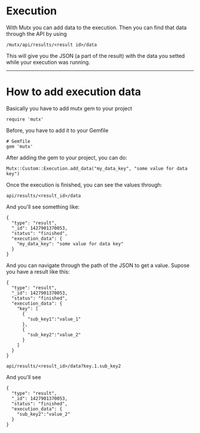 Execution
============================


With Mutx you can add data to the execution. Then you can find that data through the API by using

    /mutx/api/results/<result id>/data

This will give you the JSON (a part of the result) with the data you setted while your execution was running.

---------------------------------------

How to add execution data
============================

Basically you have to add mutx gem to your project

    require 'mutx'

Before, you have to add it to your Gemfile

    # Gemfile
    gem 'mutx'


After adding the gem to your project, you can do:

    Mutx::Custom::Execution.add_data("my_data_key", "some value for data key")

Once the execution is finished, you can see the values through:

    api/results/<result_id>/data

And you'll see something like:

    {
      "type": "result",
      "_id": 1427901370053,
      "status": "finished",
      "execution_data": {
        "my_data_key": "some value for data key"
      }
    }

And you can navigate through the path of the JSON to get a value. Supose you have a result like this:

    {
      "type": "result",
      "_id": 1427901370053,
      "status": "finished",
      "execution_data": {
        "key": [
          {
            "sub_key1":"value_1"
          },
          {
            "sub_key2":"value_2"
          }
        ]
      }
    }

    api/results/<result_id>/data?key.1.sub_key2

And you'll see

    {
      "type": "result",
      "_id": 1427901370053,
      "status": "finished",
      "execution_data": {
        "sub_key2":"value_2"
      }
    }